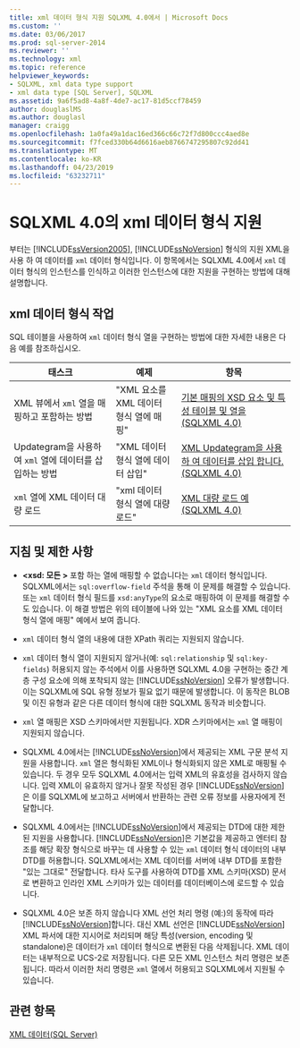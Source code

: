 ```yaml
---
title: xml 데이터 형식 지원 SQLXML 4.0에서 | Microsoft Docs
ms.custom: ''
ms.date: 03/06/2017
ms.prod: sql-server-2014
ms.reviewer: ''
ms.technology: xml
ms.topic: reference
helpviewer_keywords:
- SQLXML, xml data type support
- xml data type [SQL Server], SQLXML
ms.assetid: 9a6f5ad8-4a8f-4de7-ac17-81d5ccf78459
author: douglaslMS
ms.author: douglasl
manager: craigg
ms.openlocfilehash: 1a0fa49a1dac16ed366c66c72f7d800ccc4aed8e
ms.sourcegitcommit: f7fced330b64d6616aeb8766747295807c92dd41
ms.translationtype: MT
ms.contentlocale: ko-KR
ms.lasthandoff: 04/23/2019
ms.locfileid: "63232711"
---
```

# <a name="xml-data-type-support-in-sqlxml-40"></a>SQLXML 4.0의 xml 데이터 형식 지원
  부터는 [!INCLUDE[ssVersion2005](../../includes/ssversion2005-md.md)], [!INCLUDE[ssNoVersion](../../includes/ssnoversion-md.md)] 형식의 지원 XML을 사용 하 여 데이터를 `xml` 데이터 형식입니다. 이 항목에서는 SQLXML 4.0에서 `xml` 데이터 형식의 인스턴스를 인식하고 이러한 인스턴스에 대한 지원을 구현하는 방법에 대해 설명합니다.  
  
## <a name="working-with-xml-data-types"></a>xml 데이터 형식 작업  
 SQL 테이블을 사용하여 `xml` 데이터 형식 열을 구현하는 방법에 대한 자세한 내용은 다음 예를 참조하십시오.  
  
|태스크|예제|항목|  
|----------|-------------|-----------|  
|XML 뷰에서 `xml` 열을 매핑하고 포함하는 방법|"XML 요소를 XML 데이터 형식 열에 매핑"|[기본 매핑의 XSD 요소 및 특성 테이블 및 열을 &#40;SQLXML 4.0&#41;](../sqlxml-annotated-xsd-schemas-using/default-mapping-of-xsd-elements-and-attributes-to-tables-and-columns-sqlxml-4-0.md)|  
|Updategram을 사용하여 `xml` 열에 데이터를 삽입하는 방법|"XML 데이터 형식 열에 데이터 삽입"|[XML Updategram을 사용 하 여 데이터를 삽입 합니다. &#40;SQLXML 4.0&#41;](../sqlxml-annotated-xsd-schemas-xpath-queries/updategrams/inserting-data-using-xml-updategrams-sqlxml-4-0.md)|  
|`xml` 열에 XML 데이터 대량 로드|"xml 데이터 형식 열에 대량 로드"|[XML 대량 로드 예 &#40;SQLXML 4.0&#41;](../sqlxml-annotated-xsd-schemas-xpath-queries/bulk-load-xml/xml-bulk-load-examples-sqlxml-4-0.md)|  
  
## <a name="guidelines-and-limitations"></a>지침 및 제한 사항  
  
-   **\<xsd: 모든 >** 포함 하는 열에 매핑할 수 없습니다는 `xml` 데이터 형식입니다. SQLXML에서는 `sql:overflow-field` 주석을 통해 이 문제를 해결할 수 있습니다. 또는 `xml` 데이터 형식 필드를 `xsd:anyType`의 요소로 매핑하여 이 문제를 해결할 수도 있습니다. 이 해결 방법은 위의 테이블에 나와 있는 "XML 요소를 XML 데이터 형식 열에 매핑" 예에서 보여 줍니다.  
  
-   `xml` 데이터 형식 열의 내용에 대한 XPath 쿼리는 지원되지 않습니다.  
  
-   `xml` 데이터 형식 열이 지원되지 않거나(예: `sql:relationship` 및 `sql:key-fields`) 허용되지 않는 주석에서 이를 사용하면 SQLXML 4.0을 구현하는 중간 계층 구성 요소에 의해 포착되지 않는 [!INCLUDE[ssNoVersion](../../includes/ssnoversion-md.md)] 오류가 발생합니다. 이는 SQLXML에 SQL 유형 정보가 필요 없기 때문에 발생합니다. 이 동작은 BLOB 및 이진 유형과 같은 다른 데이터 형식에 대한 SQLXML 동작과 비슷합니다.  
  
-   `xml` 열 매핑은 XSD 스키마에서만 지원됩니다. XDR 스키마에서는 `xml` 열 매핑이 지원되지 않습니다.  
  
-   SQLXML 4.0에서는 [!INCLUDE[ssNoVersion](../../includes/ssnoversion-md.md)]에서 제공되는 XML 구문 분석 지원을 사용합니다. `xml` 열은 형식화된 XML이나 형식화되지 않은 XML로 매핑될 수 있습니다. 두 경우 모두 SQLXML 4.0에서는 입력 XML의 유효성을 검사하지 않습니다.  입력 XML이 유효하지 않거나 잘못 작성된 경우 [!INCLUDE[ssNoVersion](../../includes/ssnoversion-md.md)]은 이를 SQLXML에 보고하고 서버에서 반환하는 관련 오류 정보를 사용자에게 전달합니다.  
  
-   SQLXML 4.0에서는 [!INCLUDE[ssNoVersion](../../includes/ssnoversion-md.md)]에서 제공되는 DTD에 대한 제한된 지원을 사용합니다. [!INCLUDE[ssNoVersion](../../includes/ssnoversion-md.md)]은 기본값을 제공하고 엔터티 참조를 해당 확장 형식으로 바꾸는 데 사용할 수 있는 `xml` 데이터 형식 데이터의 내부 DTD를 허용합니다. SQLXML에서는 XML 데이터를 서버에 내부 DTD를 포함한 "있는 그대로" 전달합니다. 타사 도구를 사용하여 DTD를 XML 스키마(XSD) 문서로 변환하고 인라인 XML 스키마가 있는 데이터를 데이터베이스에 로드할 수 있습니다.  
  
-   SQLXML 4.0은 보존 하지 않습니다 XML 선언 처리 명령 (예:)의 동작에 따라 [!INCLUDE[ssNoVersion](../../includes/ssnoversion-md.md)]합니다. 대신 XML 선언은 [!INCLUDE[ssNoVersion](../../includes/ssnoversion-md.md)] XML 파서에 대한 지시어로 처리되며 해당 특성(version, encoding 및 standalone)은 데이터가 `xml` 데이터 형식으로 변환된 다음 삭제됩니다. XML 데이터는 내부적으로 UCS-2로 저장됩니다. 다른 모든 XML 인스턴스 처리 명령은 보존됩니다. 따라서 이러한 처리 명령은 `xml` 열에서 허용되고 SQLXML에서 지원될 수 있습니다.  
  
## <a name="see-also"></a>관련 항목  
 [XML 데이터&#40;SQL Server&#41;](../xml/xml-data-sql-server.md)  
  
  
